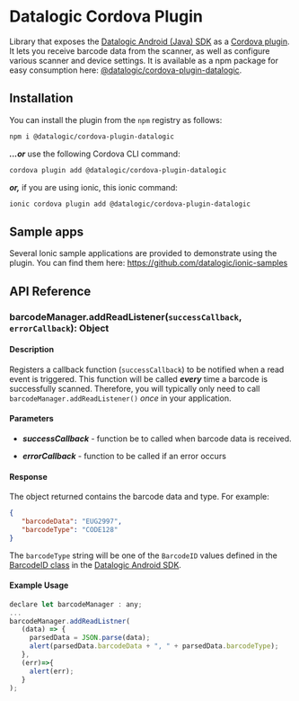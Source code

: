 # Datalogic Cordova Plugin

Library that exposes the [Datalogic Android (Java) SDK](https://github.com/datalogic/datalogic-android-sdk) as a [Cordova plugin](https://cordova.apache.org/plugins/?q=cordova-plugin-datalogic). It lets you receive barcode data from the scanner, as well as configure various scanner and device settings. It is available as a npm package for easy consumption here: [@datalogic/cordova-plugin-datalogic](https://www.npmjs.com/package/@datalogic/cordova-plugin-datalogic).

## Installation

You can install the plugin from the `npm` registry as follows:

```bash
npm i @datalogic/cordova-plugin-datalogic
```

***...or*** use the following Cordova CLI command:

```bash
cordova plugin add @datalogic/cordova-plugin-datalogic
```

***or,*** if you are using ionic, this ionic command:

```bash
ionic cordova plugin add @datalogic/cordova-plugin-datalogic
```

## Sample apps

Several Ionic sample applications are provided to demonstrate using the plugin. You can find them here: https://github.com/datalogic/ionic-samples

## API Reference

### barcodeManager.addReadListener(`successCallback`, `errorCallback`): Object

#### Description

Registers a callback function (`successCallback`) to be notified when a read event is triggered. This function will be called ***every*** time a barcode is successfully scanned. Therefore, you will typically only need to call `barcodeManager.addReadListener()` *once* in your application.

#### Parameters

* ***successCallback*** - function be to called when barcode data is received.

* ***errorCallback*** - function to be called if an error occurs

#### Response

The object returned contains the barcode data and type. For example:

```json
{
   "barcodeData": "EUG2997",
   "barcodeType": "CODE128"
}
```

The `barcodeType` string will be one of the `BarcodeID` values defined in the [BarcodeID class](https://github.com/datalogic/datalogic-android-sdk/blob/master/sdk/src/main/java/com/datalogic/decode/BarcodeID.java) in the [Datalogic Android SDK](https://github.com/datalogic/datalogic-android-sdk).

#### Example Usage

```js
declare let barcodeManager : any;
...
barcodeManager.addReadListner(
   (data) => {
     parsedData = JSON.parse(data);
     alert(parsedData.barcodeData + ", " + parsedData.barcodeType);
   },
   (err)=>{
     alert(err);
   }
);
```

